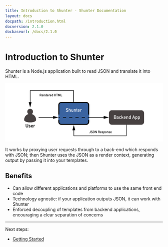 ```yaml
---
title: Introduction to Shunter - Shunter Documentation
layout: docs
docpath: /introduction.html
docversion: 2.1.0
docbaseurl: /docs/2.1.0
---
```


Introduction to Shunter
=======================

Shunter is a Node.js application built to read JSON and translate it into HTML.

![Shunter as a proxy](/docs/2.1.0/diagram.png)

It works by proxying user requests through to a back-end which responds with JSON; then Shunter uses the JSON as a render context, generating output by passing it into your templates.


Benefits
--------

- Can allow different applications and platforms to use the same front end code
- Technology agnostic: if your application outputs JSON, it can work with Shunter
- Enforced decoupling of templates from backend applications, encouraging a clear separation of concerns


---

Next steps:

- [Getting Started](getting-started.html)
